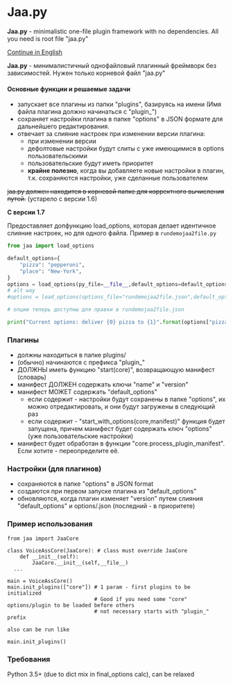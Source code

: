 # Jaa.py

**Jaa.py** - minimalistic one-file plugin framework with no dependencies.
All you need is root file "jaa.py"

[Continue in English](/README.EN.md)

**Jaa.py** - минималистичный однофайловый плагинный фреймворк без зависимостей.
Нужен только корневой файл "jaa.py"


#### Основные функции и решаемые задачи
- запускает все плагины из папки "plugins", базируясь на имени (Имя файла плагина должно начинаться с "plugin_")
- сохраняет настройки плагина в папке "options" в JSON формате для дальнейшего редактирования. 
- отвечает за слияние настроек при изменении версии плагина:
  - при изменении версии
  - дефолтовые настройки будут слиты с уже имеющимися в options пользовательскими
  - пользовательские будут иметь приоритет
  - **крайне полезно**, когда вы добавляете новые настройки в плагин, т.к. сохраняются настройки, уже сделанные пользователем

~~jaa.py должен находится в корневой папке для корректного вычисления путей.~~ (устарело с версии 1.6)

**С версии 1.7**

Предоставляет допфункцию load_options, которая делает идентичное слияние настроек, но
для одного файла. Пример в `rundemojaa2file.py`

```python
from jaa import load_options

default_options={
    "pizza": "pepperoni",
    "place": "New-York",
}
options = load_options(py_file=__file__,default_options=default_options)
# alt way
#options = load_options(options_file="rundemojaa2file.json",default_options=default_options)

# опции теперь доступны для правки в rundemojaa2file.json

print("Current options: deliver {0} pizza to {1}".format(options["pizza"],options["place"]))

``` 


### Плагины
* должны находиться в папке plugins/
* (обычно) начинаются с префикса "plugin_"
* ДОЛЖНЫ иметь функцию "start(core)", возвращающую манифест (словарь)
* манифест ДОЛЖЕН содержать ключи "name" и "version"
* манифест МОЖЕТ содержать "default_options"
  * если содержит - настройки будут сохранены в папке "options", их можно отредактировать, и они будут загружены в следующий раз
  * если содержит - "start_with_options(core,manifest)" функция будет запущена, причем манифест будет содержать ключ "options" (уже пользовательские настройки)
* манифест будет обработан в функции "core.process_plugin_manifest". Если хотите - переопределите её.

### Настройки (для плагинов)
* сохраняются в папке "options" в JSON format
* создаются при первом запуске плагина из "default_options"
* обновляются, когда плагин изменяет "version" путем слияния
"default_options" и options/<plugin>.json (последний - в приоритете) 

### Пример использования
```
from jaa import JaaCore

class VoiceAssCore(JaaCore): # class must override JaaCore
    def __init__(self):
        JaaCore.__init__(self,__file__)
  ...

main = VoiceAssCore()
main.init_plugins(["core"]) # 1 param - first plugins to be initialized
                            # Good if you need some "core" options/plugin to be loaded before others
                            # not necessary starts with "plugin_" prefix

also can be run like

main.init_plugins()
```
### Требования
Python 3.5+ (due to dict mix in final_options calc), can be relaxed
